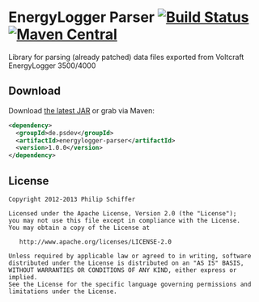 EnergyLogger Parser [![Build Status](https://ci.psdev.de/job/PSDevEnergyLoggerParser/badge/icon)](https://ci.psdev.de/job/PSDevEnergyLoggerParser/)  [![Maven Central](https://maven-badges.herokuapp.com/maven-central/de.psdev/energylogger-parser/badge.svg)](https://maven-badges.herokuapp.com/maven-central/de.psdev/energylogger-parser)
===================

Library for parsing (already patched) data files exported from Voltcraft EnergyLogger 3500/4000



Download
--------

Download [the latest JAR][1] or grab via Maven:

```xml
<dependency>
  <groupId>de.psdev</groupId>
  <artifactId>energylogger-parser</artifactId>
  <version>1.0.0</version>
</dependency>
```

License
-------

    Copyright 2012-2013 Philip Schiffer

    Licensed under the Apache License, Version 2.0 (the "License");
    you may not use this file except in compliance with the License.
    You may obtain a copy of the License at

       http://www.apache.org/licenses/LICENSE-2.0

    Unless required by applicable law or agreed to in writing, software
    distributed under the License is distributed on an "AS IS" BASIS,
    WITHOUT WARRANTIES OR CONDITIONS OF ANY KIND, either express or implied.
    See the License for the specific language governing permissions and
    limitations under the License.
    
[1]: http://repository.sonatype.org/service/local/artifact/maven/redirect?r=central-proxy&g=de.psdev&a=energylogger-parser&v=LATEST
